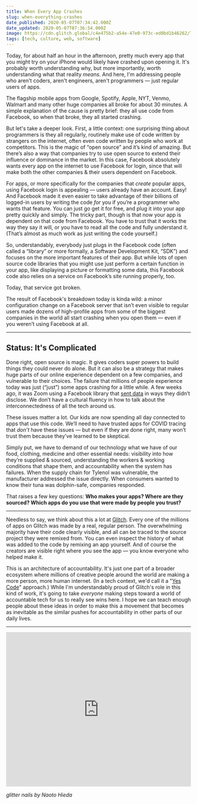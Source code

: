 ```yaml
---
title: When Every App Crashes
slug: when-everything-crashes
date_published: 2020-05-07T07:34:42.000Z
date_updated: 2020-05-07T07:36:54.000Z
image: https://cdn.glitch.global/c4e475b2-a54e-47e0-973c-ed0bd1b46262/lego-flats.jpeg?v=1669583630904
tags: [tech, culture, web, software]
---
```


Today, for about half an hour in the afternoon, pretty much every app that you might try on your iPhone would likely have crashed upon opening it. It's probably worth understanding why, but more importantly, worth understanding what that reality *means*. And here, I'm addressing people who aren't coders, aren't engineers, aren't programmers — just regular users of apps.

The flagship mobile apps from Google, Spotify, Apple, NYT, Venmo, Walmart and many other huge companies all broke for about 30 minutes. A simple explanation of the cause is pretty brief: they all use code from Facebook, so when that broke, they all started crashing.

But let's take a deeper look. First, a little context: one surprising thing about programmers is they all regularly, routinely make use of code written by strangers on the internet, often even code written by people who work at competitors. This is the magic of “open source” and it’s kind of amazing. But there’s also a way that companies try to use open source to extend their influence or dominance in the market. In this case, Facebook absolutely wants every app on the internet to use Facebook for login, since that will make both the other companies & their users dependent on Facebook.

For apps, or more specifically for the companies that *create* popular apps, using Facebook login is appealing — users already have an account. Easy! And Facebook made it even easier to take advantage of their billions of logged-in users by writing the code *for* you if you’re a programmer who wants that feature. You can just go get it for free, and plug it into your app pretty quickly and simply. The tricky part, though is that now your app is dependent on that code from Facebook. You have to trust that it works the way they say it will, or you have to read all the code and fully understand it. (That’s almost as much work as just writing the code yourself.) 

So, understandably, everybody just plugs in the Facebook code (often called a “library” or more formally, a Software Development Kit, “SDK”) and focuses on the more important features of their app. But while lots of open source code libraries that you might use just perform a certain function in your app, like displaying a picture or formatting some data, this Facebook code also relies on a service on Facebook’s site running properly, too.

Today, that service got broken.

The result of Facebook's breakdown today is kinda wild: a minor configuration change on a Facebook server that isn’t even visible to regular users made dozens of high-profile apps from some of the biggest companies in the world all start crashing when you open them — even if you weren’t using Facebook at all.

---

## Status: It's Complicated

Done right, open source is magic. It gives coders super powers to build things they could never do alone. But it can also be a strategy that makes huge parts of our online experience dependent on a few companies, and vulnerable to their choices. The failure that millions of people experience today was just (“just”) some apps crashing for a little while. A few weeks ago, it was Zoom using a Facebook library that [sent data](https://www.vice.com/en_us/article/z3b745/zoom-removes-code-that-sends-data-to-facebook) in ways they didn’t disclose. We don’t have a cultural fluency in how to talk about the interconnectedness of all the tech around us.

These issues matter a lot. Our kids are now spending all day connected to apps that use this code. We’ll need to have trusted apps for COVID tracing that *don’t* have these issues — but even if they are done right, many won’t trust them because they’ve learned to be skeptical.

Simply put, we have to demand of our technology what we have of our food, clothing, medicine and other essential needs: visibility into how they’re supplied & sourced, understanding the workers & working conditions that shape them, and accountability when the system has failures. When the supply chain for Tylenol was vulnerable, the manufacturer addressed the issue directly. When consumers wanted to know their tuna was dolphin-safe, companies responded.

That raises a few key questions: **Who makes your apps? Where are they sourced? Which apps do you use that were made by people you trust?**

---

Needless to say, we think about this a lot at [Glitch](https://glitch.com/). Every one of the millions of apps on Glitch was made by a real, regular person. The overwhelming majority have their code clearly visible, and all can be traced to the source project they were remixed from. You can even inspect the history of what was added to the code by remixing an app yourself. And of course the creators are visible right where you see the app — you know everyone who helped make it.

This is an architecture of accountability. It's just one part of a broader ecosystem where millions of creative people around the world are making a more person, more human internet. (In a tech context, we'd call it a "[Yes Code](https://www.linkedin.com/pulse/code-great-heres-why-we-need-yes-anil-dash/)" approach.) While I'm understandably proud of Glitch's role in this kind of work, it's going to take *everyone* making steps toward a world of accountable tech for us to really see wins here. I hope we can teach enough people about these ideas in order to make this a movement that becomes as inevitable as the similar pushes for accountability in other parts of our daily lives.

---

<div class="glitch-embed-wrap" style="height: 420px; width: 100%;">
  <iframe
    src="https://glitch.com/embed/#!/embed/glitter-nails?path=README.md&previewSize=100"
    title="glitter-nails on Glitch"
    allow="geolocation; microphone; camera; midi; vr; encrypted-media"
    style="height: 100%; width: 100%; border: 0;">
  </iframe>
</div>

*glitter nails by Naoto Hieda*
